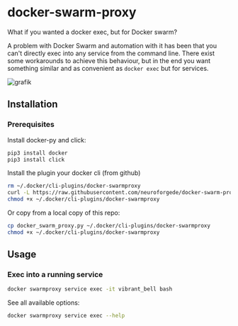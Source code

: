 # docker-swarm-proxy

What if you wanted a docker exec, but for Docker swarm?

A problem with Docker Swarm and automation with it has been that you can't directly exec into any service from the command line. There exist some workarounds to achieve this behaviour, but in the end you want something similar and as convenient as `docker exec` but for services.

![grafik](https://github.com/neuroforgede/docker-swarm-proxy/assets/719760/e40aae96-1b0f-4193-8f7e-1054b5db6a6e)

## Installation

### Prerequisites

Install docker-py and click:

```bash
pip3 install docker
pip3 install click
```

Install the plugin your docker cli (from github)

```bash
rm ~/.docker/cli-plugins/docker-swarmproxy
curl -L https://raw.githubusercontent.com/neuroforgede/docker-swarm-proxy/master/docker_swarm_proxy.py -o ~/.docker/cli-plugins/docker-swarmproxy
chmod +x ~/.docker/cli-plugins/docker-swarmproxy
```

Or copy from a local copy of this repo:

```bash
cp docker_swarm_proxy.py ~/.docker/cli-plugins/docker-swarmproxy
chmod +x ~/.docker/cli-plugins/docker-swarmproxy
```

## Usage

### Exec into a running service

```bash
docker swarmproxy service exec -it vibrant_bell bash
```

See all available options:

```bash
docker swarmproxy service exec --help
```
